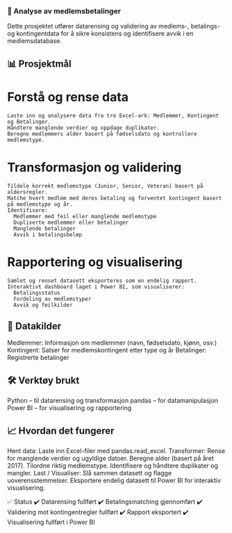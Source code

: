 ### 🧾 Analyse av medlemsbetalinger
  Dette prosjektet utfører datarensing og validering av medlems-, betalings- og kontingentdata for å sikre konsistens og identifisere avvik i en medlemsdatabase.

## 📊 Prosjektmål
# Forstå og rense data
    Laste inn og analysere data fra tre Excel-ark: Medlemmer, Kontingent og Betalinger.
    Håndtere manglende verdier og oppdage duplikater.
    Beregne medlemmers alder basert på fødselsdato og kontrollere medlemstype.

# Transformasjon og validering
    Tildele korrekt medlemstype (Junior, Senior, Veteran) basert på aldersregler.
    Matche hvert medlem med deres betaling og forventet kontingent basert på medlemstype og år.
    Identifisere:
      Medlemmer med feil eller manglende medlemstype
      Dupliserte medlemmer eller betalinger
      Manglende betalinger
      Avvik i betalingsbeløp

# Rapportering og visualisering
    Samlet og renset datasett eksporteres som en endelig rapport.
    Interaktivt dashboard laget i Power BI, som visualiserer:
      Betalingsstatus
      Fordeling av medlemstyper
      Avvik og feilkilder

## 📁 Datakilder
  Medlemmer: Informasjon om medlemmer (navn, fødselsdato, kjønn, osv.)
  Kontingent: Satser for medlemskontingent etter type og år
  Betalinger: Registrerte betalinger

## 🛠️ Verktøy brukt
  Python – til datarensing og transformasjon
  pandas – for datamanipulasjon
  Power BI – for visualisering og rapportering

## 📈 Hvordan det fungerer
  Hent data:
    Laste inn Excel-filer med pandas.read_excel.
  Transformer:
    Rense for manglende verdier og ugyldige datoer.
    Beregne alder (basert på året 2017).
    Tilordne riktig medlemstype.
    Identifisere og håndtere duplikater og mangler.
  Last / Visualiser:
    Slå sammen datasett og flagge uoverensstemmelser.
    Eksportere endelig datasett til Power BI for interaktiv visualisering.

✅ Status
  ✔️ Datarensing fullført
  ✔️ Betalingsmatching gjennomført
  ✔️ Validering mot kontingentregler fullført
  ✔️ Rapport eksportert
  ✔️ Visualisering fullført i Power BI
